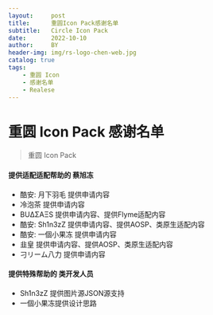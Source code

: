 ```yaml
---
layout:     post
title:      重圆Icon Pack感谢名单
subtitle:   Circle Icon Pack
date:       2022-10-10
author:     BY
header-img: img/rs-logo-chen-web.jpg
catalog: true
tags:
    - 重圆 Icon
    - 感谢名单
    - Realese
---
```



# 重圆 Icon Pack 感谢名单

>重圆 Icon Pack
>


#### 提供适配适配帮助的 蔡旭冻

- 酷安: 月下羽毛 提供申请内容
- 冷泡茶 提供申请内容
- BUΔΣAΞS 提供申请内容、提供Flyme适配内容
- 酷安: Sh1n3zZ 提供申请内容、提供AOSP、类原生适配内容
- 酷安: 一個小果冻 提供申请内容
- 韭皇 提供申请内容、提供AOSP、类原生适配内容
- 刁リーム八力 提供申请内容


#### 提供特殊帮助的 类开发人员

- Sh1n3zZ 提供图片源JSON源支持
- 一個小果冻提供设计思路



